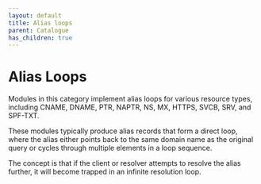 ```yaml
---
layout: default
title: Alias loops
parent: Catalogue
has_children: true
---
```


# Alias Loops

Modules in this category implement alias loops for various resource types, including CNAME, DNAME, PTR, NAPTR, NS, MX, HTTPS, SVCB, SRV, and SPF-TXT.


These modules typically produce alias records that form a direct loop, where the alias either points back to the same domain name as the original query or cycles through multiple elements in a loop sequence.

The concept is that if the client or resolver attempts to resolve the alias further, it will become trapped in an infinite resolution loop.
